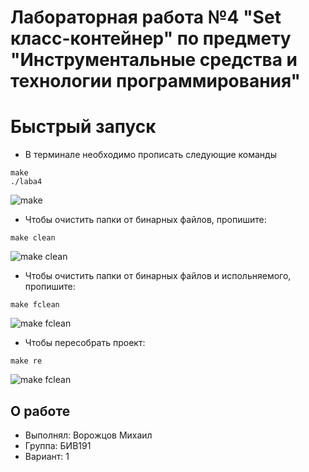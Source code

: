 # Лабораторная работа №4 "Set класс-контейнер" по предмету "Инструментальные средства и технологии программирования"

# Быстрый запуск
- В терминале необходимо прописать следующие команды
```
make
./laba4
```
![make](https://user-images.githubusercontent.com/54765046/153476893-f23a81a6-6bf4-46f4-90ee-561ddf6bfaed.png)
- Чтобы очистить папки от бинарных файлов, пропишите:
```
make clean
```
![make clean](https://user-images.githubusercontent.com/54765046/153476774-c5f6bea3-640e-466c-b1a1-b7491386f4ed.png)
- Чтобы очистить папки от бинарных файлов и испольняемого, пропишите:
```
make fclean
```
![make fclean](https://user-images.githubusercontent.com/54765046/153476698-c51f8a02-39eb-4985-bcda-f22296fd280e.png)
- Чтобы пересобрать проект:
```
make re
```
![make fclean](https://user-images.githubusercontent.com/54765046/153476584-df11b327-67c8-43af-8cb9-3cbf72a231bc.png)
## О работе
 - Выполнял: Ворожцов Михаил
 - Группа: БИВ191
 - Вариант: 1
